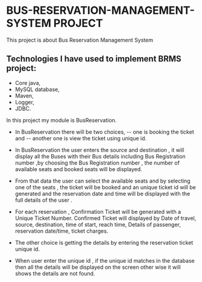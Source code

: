 # BUS-RESERVATION-MANAGEMENT-SYSTEM PROJECT


This project is about Bus Reservation Management System 
## Technologies I have used to implement BRMS project:
  - Core java, 
  - MySQL database, 
  - Maven,
  - Logger, 
  - JDBC. 
  
In this project my module is BusReservation.
- In BusReservation there will be two choices,
      -- one is booking the ticket and 
      -- another one is view the ticket using unique id. 

- In BusReservation the user enters the source and destination , it will display all the Buses with their Bus details including Bus Registration number ,by choosing the Bus Registration number , the number of available seats and booked seats will be displayed.

- From that data the user can select the available seats and by selecting one of the seats , the ticket will be booked and an unique ticket id will be generated and the reservation date and time will be displayed with the full details of the user .

- For each reservation , Confirmation Ticket will be generated with a Unique Ticket Number.
Confirmed Ticket will displayed by Date of travel, source, destination, time of start, reach time, Details of passenger, reservation date/time, ticket charges.

- The other choice is getting the details by entering the reservation ticket unique id.

- When user enter the unique id , if the unique id matches in the database then all the details will be displayed on the screen other wise it will shows the details are not found.
